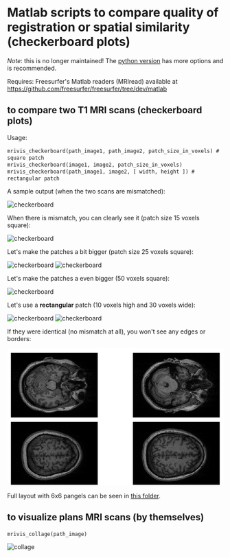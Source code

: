 
# Matlab scripts to compare quality of registration or spatial similarity (checkerboard plots)

*Note*: this is no longer maintained! The [python version](../README.md) has more options and is recommended.

Requires: Freesurfer's Matlab readers (MRIread) available at https://github.com/freesurfer/freesurfer/tree/dev/matlab

## to compare two T1 MRI scans (checkerboard plots)

Usage:

```
mrivis_checkerboard(path_image1, path_image2, patch_size_in_voxels) # square patch
mrivis_checkerboard(image1, image2, patch_size_in_voxels)
mrivis_checkerboard(path_image1, image2, [ width, height ]) # rectangular patch
```

A sample output (when the two scans are mismatched):

![checkerboard](../docs/zoomed_in/vis_all3.png)

When there is mismatch, you can clearly see it (patch size 15 voxels square):

![checkerboard](../docs/zoomed_in/vis_all3_mismatch_ps15.png)

Let's make the patches a bit bigger (patch size 25 voxels square):

![checkerboard](../docs/zoomed_in/vis_all3_mismatch_ps25_axial.png)
![checkerboard](../docs/zoomed_in/vis_all3_mismatch_ps25_sagittal.png)

Let's make the patches a even bigger (50 voxels square):

![checkerboard](../docs/zoomed_in/vis_all3_mismatch_ps50.png)

Let's use a **rectangular** patch (10 voxels high and 30 voxels wide):

![checkerboard](../docs/zoomed_in/vis_all3_mismatch__rect_ps10_30_sagittal.png)
![checkerboard](../docs/zoomed_in/vis_all3_mismatch__rect_ps10_30_axial.png)

If they were identical (no mismatch at all), you won't see any edges or borders:

![identical](../docs/zoomed_in/vis_all3_identical.png)

Full layout with 6x6 pangels can be seen in [this folder](../docs/comprehensive).

## to visualize plans MRI scans (by themselves)

```
mrivis_collage(path_image)
```

![collage](../docs/comprehensive/vis_collage.png)
